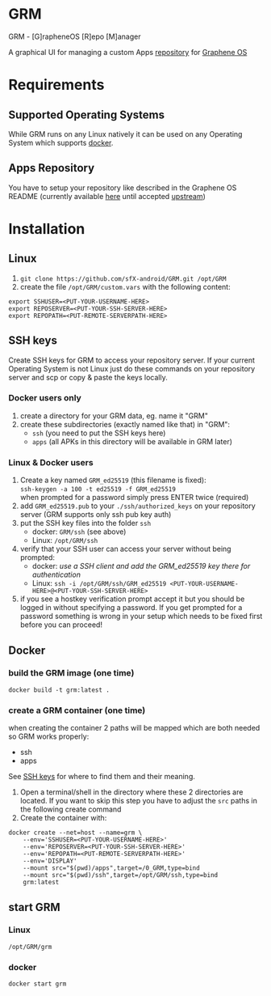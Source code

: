 # GRM
GRM - [G]rapheneOS [R]epo [M]anager

A graphical UI for managing a custom Apps [repository](https://github.com/GrapheneOS/apps.grapheneos.org) for [Graphene OS](https://grapheneos.org/)

# Requirements

## Supported Operating Systems

While GRM runs on any Linux natively it can be used on any Operating System which supports [docker](https://www.docker.com).

## Apps Repository

You have to setup your repository like described in the Graphene OS README (currently available [here](https://github.com/steadfasterX/apps.grapheneos.org/blob/sfX-guide/README.md) until accepted [upstream](https://github.com/GrapheneOS/apps.grapheneos.org))

# Installation

## Linux

1. `git clone https://github.com/sfX-android/GRM.git /opt/GRM`
2. create the file `/opt/GRM/custom.vars` with the following content:
~~~
export SSHUSER=<PUT-YOUR-USERNAME-HERE>
export REPOSERVER=<PUT-YOUR-SSH-SERVER-HERE>
export REPOPATH=<PUT-REMOTE-SERVERPATH-HERE>
~~~

## SSH keys

Create SSH keys for GRM to access your repository server. If your current Operating System is not Linux just do these commands on your repository server and scp or copy & paste the keys locally.

### Docker users only
1. create a directory for your GRM data, eg. name it "GRM"
2. create these subdirectories (exactly named like that) in "GRM":
    - `ssh` (you need to put the SSH keys here)
    - `apps` (all APKs in this directory will be available in GRM later)

### Linux & Docker users
1. Create a key named `GRM_ed25519` (this filename is fixed):
   <br/>`ssh-keygen -a 100 -t ed25519 -f GRM_ed25519`
   <br/>when prompted for a password simply press ENTER twice (required)
2. add `GRM_ed25519.pub` to your `./ssh/authorized_keys` on your repository server (GRM supports only ssh pub key auth)
3. put the SSH key files into the folder `ssh`
   - docker: `GRM/ssh` (see above)
   - Linux: `/opt/GRM/ssh`
4. verify that your SSH user can access your server without being prompted:
   - docker: _use a SSH client and add the GRM_ed25519 key there for authentication_
   - Linux: `ssh -i /opt/GRM/ssh/GRM_ed25519 <PUT-YOUR-USERNAME-HERE>@<PUT-YOUR-SSH-SERVER-HERE>`
5. if you see a hostkey verification prompt accept it but you should be logged in without specifying a password. If you get prompted for a password something is wrong in your setup which needs to be fixed first before you can proceed!


## Docker

### build the GRM image (one time)

~~~
docker build -t grm:latest .
~~~

### create a GRM container (one time)

when creating the container 2 paths will be mapped which are both needed so GRM works properly:

  - ssh
  - apps

See [SSH keys](README.md#docker-users-only) for where to find them and their meaning.

1. Open a terminal/shell in the directory where these 2 directories are located. If you want to skip this step you have to adjust the `src` paths in the following create command
2. Create the container with:
~~~
docker create --net=host --name=grm \
    --env='SSHUSER=<PUT-YOUR-USERNAME-HERE>'
    --env='REPOSERVER=<PUT-YOUR-SSH-SERVER-HERE>'
    --env='REPOPATH=<PUT-REMOTE-SERVERPATH-HERE>'
    --env='DISPLAY'
    --mount src="$(pwd)/apps",target=/0_GRM,type=bind
    --mount src="$(pwd)/ssh",target=/opt/GRM/ssh,type=bind
    grm:latest
~~~


## start GRM

### Linux

`/opt/GRM/grm`

### docker

`docker start grm`



